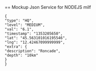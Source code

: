 == Mockup Json Service for NODEJS milf

    {
    "type": "HQ",
    "level": "MEDIUM",
    "val": "6.1",
    "timestamp": "1353205650",
    "lat": "45.563101016195546",
    "lng": "12.42467099999999",
    "extra": {
    "description": "Roncade",
    "depth": "10km"
    }
    }
